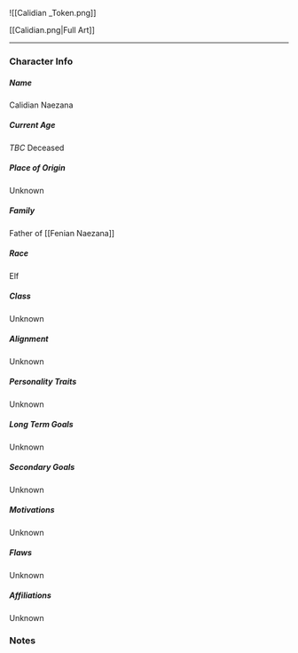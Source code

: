 ![[Calidian _Token.png]]

[[Calidian.png|Full Art]]

---
### Character Info

##### Name 
Calidian Naezana 

##### Current Age
*TBC*  Deceased

##### Place of Origin
Unknown

##### Family
Father of [[Fenian Naezana]]

##### Race
Elf

##### Class
Unknown

##### Alignment
Unknown

##### Personality Traits
Unknown

##### Long Term Goals
Unknown

##### Secondary Goals
Unknown

##### Motivations
Unknown

##### Flaws
Unknown

##### Affiliations
Unknown

### Notes

